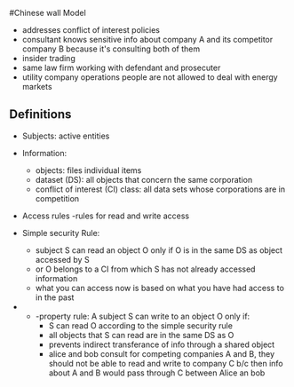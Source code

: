 #Chinese wall Model

- addresses conflict of interest policies
- consultant knows sensitive info about company A and its competitor company B because it's consulting both of them
- insider trading
- same law firm working with defendant and prosecuter
- utility company operations people are not allowed to deal with energy markets

## Definitions

- Subjects: active entities
- Information:
	- objects: files individual items
	- dataset (DS): all objects that concern the same corporation
	- conflict of interest (CI) class: all data sets whose corporations are in competition
- Access rules -rules for read and write access

- Simple security Rule: 
	- subject S can read an object O only if O is in the same DS as object accessed by S
	- or O belongs to a CI from which S has not already accessed information
	- what you can access now is based on what you have had access to in the past
- * -property rule: A subject S can write to an object O only if:
	- S can read O according to the simple security rule
	- all objects that S can read are in the same DS as O
	- prevents indirect transferance of info through a shared object
	- alice and bob consult for competing companies A and B, they should not be able to read and write to company C b/c then info about A and B would pass through C between Alice an bob
